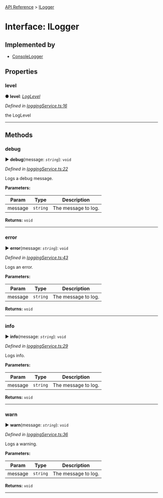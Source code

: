 [API Reference](../README.md) > [ILogger](../interfaces/ILogger.md)



# Interface: ILogger

## Implemented by

* [ConsoleLogger](../classes/ConsoleLogger.md)


## Properties
<a id="level"></a>

###  level

**●  level**:  *[LogLevel](../enums/LogLevel.md)* 

*Defined in [loggingService.ts:16](https://github.com/daostack/arc.js/blob/616f6e7/lib/loggingService.ts#L16)*



the LogLevel




___


## Methods
<a id="debug"></a>

###  debug

► **debug**(message: *`string`*): `void`



*Defined in [loggingService.ts:22](https://github.com/daostack/arc.js/blob/616f6e7/lib/loggingService.ts#L22)*



Logs a debug message.


**Parameters:**

| Param | Type | Description |
| ------ | ------ | ------ |
| message | `string`   |  The message to log. |





**Returns:** `void`





___

<a id="error"></a>

###  error

► **error**(message: *`string`*): `void`



*Defined in [loggingService.ts:43](https://github.com/daostack/arc.js/blob/616f6e7/lib/loggingService.ts#L43)*



Logs an error.


**Parameters:**

| Param | Type | Description |
| ------ | ------ | ------ |
| message | `string`   |  The message to log. |





**Returns:** `void`





___

<a id="info"></a>

###  info

► **info**(message: *`string`*): `void`



*Defined in [loggingService.ts:29](https://github.com/daostack/arc.js/blob/616f6e7/lib/loggingService.ts#L29)*



Logs info.


**Parameters:**

| Param | Type | Description |
| ------ | ------ | ------ |
| message | `string`   |  The message to log. |





**Returns:** `void`





___

<a id="warn"></a>

###  warn

► **warn**(message: *`string`*): `void`



*Defined in [loggingService.ts:36](https://github.com/daostack/arc.js/blob/616f6e7/lib/loggingService.ts#L36)*



Logs a warning.


**Parameters:**

| Param | Type | Description |
| ------ | ------ | ------ |
| message | `string`   |  The message to log. |





**Returns:** `void`





___


